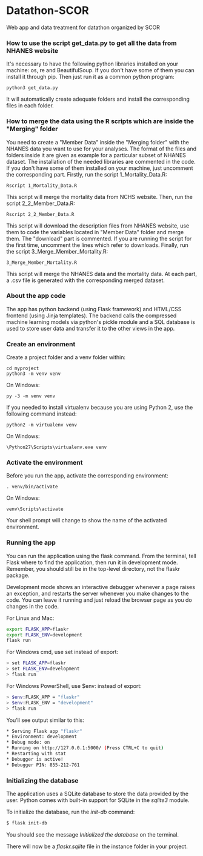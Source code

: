 # Datathon-SCOR
Web app and data treatment for datathon organized by SCOR

### How to use the script get_data.py to get all the data from NHANES website
It's necessary to have the following python libraries installed on your machine: os, re and BeautifulSoup. If you don't have some of them you can install it through pip.
Then just run it as a common python program:
```
python3 get_data.py
```
It will automatically create adequate folders and install the corresponding files in each folder.

### How to merge the data using the R scripts which are inside the "Merging" folder
You need to create a "Member Data" inside the "Merging folder" with the NHANES data you want to use for your analyses. The format of the files and folders inside it are given as example for a particular subset of NHANES dataset.
The installation of the needed libraries are commented in the code. If you don't have some of them installed on your machine, just uncomment the corresponding part.
Firstly, run the script 1_Mortality_Data.R:
```
Rscript 1_Mortality_Data.R
```
This script will merge the mortality data from NCHS website.
Then, run the script 2_2_Member_Data.R:
```
Rscript 2_2_Member_Data.R
```
This script will download the description files from NHANES website, use them to code the variables located in "Member Data" folder and merge them. The "download" part is commented. If you are running the script for the first time, uncomment the lines which refer to downloads.
Finally, run the script 3_Merge_Member_Mortality.R:
```
3_Merge_Member_Mortality.R
```
This script will merge the NHANES data and the mortality data.
At each part, a .csv file is generated with the corresponding merged dataset. 

### About the app code
The app has python backend (using Flask framework) and HTML/CSS frontend (using Jinja templates).
The backend calls the compressed machine learning models via python's pickle module and a SQL database is used to store user data and transfer it to the other views in the app.

### Create an environment
Create a project folder and a venv folder within:

```mkdir myproject
cd myproject
python3 -m venv venv
```

On Windows:

```py -3 -m venv venv```

If you needed to install virtualenv because you are using Python 2, use the following command instead:

```python2 -m virtualenv venv```

On Windows:

```\Python27\Scripts\virtualenv.exe venv```

### Activate the environment
Before you run the app, activate the corresponding environment:

```. venv/bin/activate```

On Windows:

```venv\Scripts\activate```

Your shell prompt will change to show the name of the activated environment.

### Running the app

You can run the application using the flask command. From the terminal, tell Flask where to find the application, then run it in development mode. Remember, you should still be in the top-level directory, not the flaskr package.

Development mode shows an interactive debugger whenever a page raises an exception, and restarts the server whenever you make changes to the code. You can leave it running and just reload the browser page as you do changes in the code.

For Linux and Mac:

```bash
export FLASK_APP=flaskr
export FLASK_ENV=development
flask run
```

For Windows cmd, use set instead of export:

```bash
> set FLASK_APP=flaskr
> set FLASK_ENV=development
> flask run
```

For Windows PowerShell, use $env: instead of export:

```bash
> $env:FLASK_APP = "flaskr"
> $env:FLASK_ENV = "development"
> flask run
```

You’ll see output similar to this:

```bash
* Serving Flask app "flaskr"
* Environment: development
* Debug mode: on
* Running on http://127.0.0.1:5000/ (Press CTRL+C to quit)
* Restarting with stat
* Debugger is active!
* Debugger PIN: 855-212-761
```

### Initializing the database
The application uses a SQLite database to store the data provided by the user. Python comes with built-in support for SQLite in the *sqlite3* module.

To initialize the database, run the *init-db* command:

```bash
$ flask init-db
```

You should see the message *Initialized the database* on the terminal.

There will now be a *flaskr.sqlite* file in the instance folder in your project.
